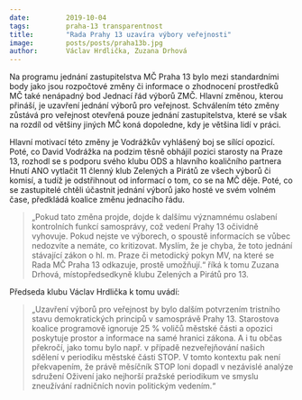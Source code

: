 ```yaml
---
date:         2019-10-04
tags:         praha-13 transparentnost
title:        "Rada Prahy 13 uzavíra výbory veřejnosti"
image: 	      posts/posts/praha13b.jpg
author:       Václav Hrdlička, Zuzana Drhová
---
```


Na programu jednání zastupitelstva MČ Praha 13 bylo mezi standardními body jako jsou rozpočtové změny či informace o zhodnocení prostředků MČ také nenápadný bod Jednací řád výborů ZMČ. Hlavní změnou, kterou přináší, je uzavření jednání výborů pro veřejnost. Schválením této změny zůstává pro veřejnost otevřená pouze jednání zastupitelstva, které se však na rozdíl od většiny jiných MČ koná dopoledne, kdy je většina lidí v práci.

Hlavní motivací této změny je Vodrážkův vyhlášený boj se sílící opozicí. Poté, co David Vodrážka na podzim těsně obhájil pozici starosty na Praze 13, rozhodl se s podporu svého klubu ODS a hlavního koaličního partnera Hnutí ANO vytlačit 11 členný klub Zelených a Pirátů ze všech výborů či komisí, a tudíž je odstřihnout od informací o tom, co se na MČ děje. Poté, co se zastupitelé chtěli účastnit jednání výborů jako hosté ve svém volném čase, předkládá koalice změnu jednacího řádu.

> „Pokud tato změna projde, dojde k dalšímu významnému oslabení kontrolních funkcí samosprávy, což vedení Prahy 13 očividně vyhovuje. Pokud nejste ve výborech, o spoustě informacích se vůbec nedozvíte a nemáte, co kritizovat. Myslím, že je chyba, že toto jednání stávající zákon o hl. m. Praze či metodický pokyn MV, na které se Rada MČ Praha 13 odkazuje, prostě umožňují.“ říká k tomu Zuzana Drhová, místopředsedkyně klubu Zelených a Pirátů pro 13.

Předseda klubu Václav Hrdlička k tomu uvádí: 

> „Uzavření výborů pro veřejnost by bylo dalším potvrzením tristního stavu demokratických principů v samosprávě Prahy 13. Starostova koalice programově ignoruje 25 % voličů městské části a opozici poskytuje prostor a informace na samé hranici zákona. A i tu občas překročí, jako tomu bylo např. v případě nezveřejňování našich sdělení v periodiku městské části STOP. V tomto kontextu pak není překvapením, že právě měsíčník STOP loni dopadl v nezávislé analýze sdružení Oživení jako nejhorší pražské periodikum ve smyslu zneužívání radničních novin politickým vedením.“

